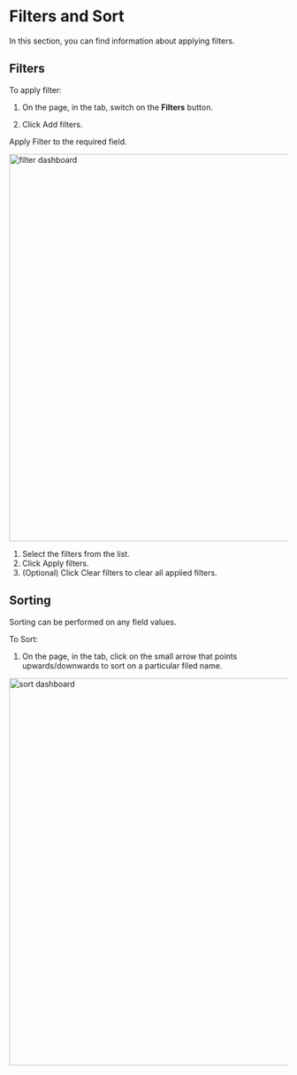 # Filters and Sort

In this section, you can find information about applying filters.

## Filters

To apply filter:

1. On the page, in the tab, switch on the **Filters** button.

1. Click Add filters.

Apply Filter to the required field.

   <img src="../images/filter-dashboard.png" alt="filter dashboard" width="700" height="700"/>

1. Select the filters from the list.
1. Click Apply filters.
1. (Optional) Click Clear filters to clear all applied filters.

## Sorting

Sorting can be performed on any field values.  

To Sort:

1. On the page, in the tab, click on the small arrow that points upwards/downwards to sort on a particular filed name. 

<img src="../images/filter-sort-dashboard.png" alt="sort dashboard" width="700" height="700"/>
